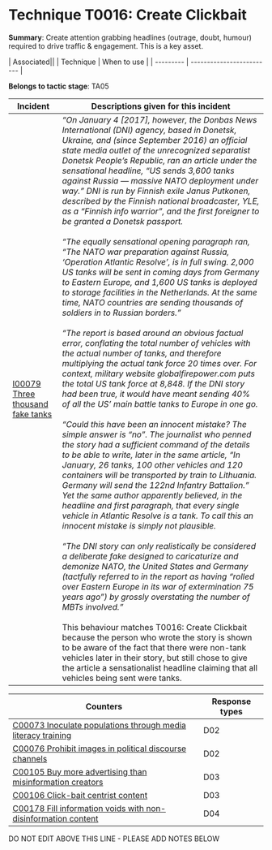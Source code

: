 # Technique T0016: Create Clickbait

**Summary**: Create attention grabbing headlines (outrage, doubt, humour) required to drive traffic & engagement. This is a key asset.


| Associated||
| Technique | When to use |
| --------- | ------------------------- |


**Belongs to tactic stage**: TA05


| Incident | Descriptions given for this incident |
| -------- | -------------------- |
| [I00079 Three thousand fake tanks](../../generated_pages/incidents/I00079.md) | <i>“On January 4 [2017], however, the Donbas News International (DNI) agency, based in Donetsk, Ukraine, and (since September 2016) an official state media outlet of the unrecognized separatist Donetsk People’s Republic, ran an article under the sensational headline, “US sends 3,600 tanks against Russia — massive NATO deployment under way.” DNI is run by Finnish exile Janus Putkonen, described by the Finnish national broadcaster, YLE, as a “Finnish info warrior”, and the first foreigner to be granted a Donetsk passport.<br><br>“The equally sensational opening paragraph ran, “The NATO war preparation against Russia, ‘Operation Atlantic Resolve’, is in full swing. 2,000 US tanks will be sent in coming days from Germany to Eastern Europe, and 1,600 US tanks is deployed to storage facilities in the Netherlands. At the same time, NATO countries are sending thousands of soldiers in to Russian borders.”<br><br>“The report is based around an obvious factual error, conflating the total number of vehicles with the actual number of tanks, and therefore multiplying the actual tank force 20 times over. For context, military website globalfirepower.com puts the total US tank force at 8,848. If the DNI story had been true, it would have meant sending 40% of all the US’ main battle tanks to Europe in one go.<br><br>“Could this have been an innocent mistake? The simple answer is “no”. The journalist who penned the story had a sufficient command of the details to be able to write, later in the same article, “In January, 26 tanks, 100 other vehicles and 120 containers will be transported by train to Lithuania. Germany will send the 122nd Infantry Battalion.” Yet the same author apparently believed, in the headline and first paragraph, that every single vehicle in Atlantic Resolve is a tank. To call this an innocent mistake is simply not plausible.<br><br>“The DNI story can only realistically be considered a deliberate fake designed to caricaturize and demonize NATO, the United States and Germany (tactfully referred to in the report as having “rolled over Eastern Europe in its war of extermination 75 years ago”) by grossly overstating the number of MBTs involved.”</i><br><br>This behaviour matches T0016: Create Clickbait because the person who wrote the story is shown to be aware of the fact that there were non-tank vehicles later in their story, but still chose to give the article a sensationalist headline claiming that all vehicles being sent were tanks. |



| Counters | Response types |
| -------- | -------------- |
| [C00073 Inoculate populations through media literacy training](../../generated_pages/counters/C00073.md) | D02 |
| [C00076 Prohibit images in political discourse channels](../../generated_pages/counters/C00076.md) | D02 |
| [C00105 Buy more advertising than misinformation creators](../../generated_pages/counters/C00105.md) | D03 |
| [C00106 Click-bait centrist content](../../generated_pages/counters/C00106.md) | D03 |
| [C00178 Fill information voids with non-disinformation content](../../generated_pages/counters/C00178.md) | D04 |


DO NOT EDIT ABOVE THIS LINE - PLEASE ADD NOTES BELOW